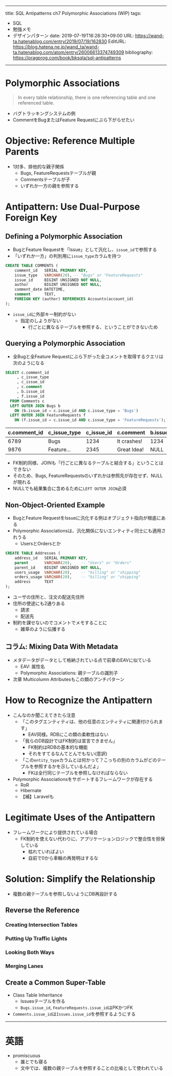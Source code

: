---
title: SQL Antipatterns ch7 Polymorphic Associations (WIP)
tags:
- SQL
- 勉強メモ
- デザインパターン
date: 2019-07-19T16:28:30+09:00
URL: https://wand-ta.hatenablog.com/entry/2019/07/19/162830
EditURL: https://blog.hatena.ne.jp/wand_ta/wand-ta.hatenablog.com/atom/entry/26006613374749309
bibliography: https://pragprog.com/book/bksqla/sql-antipatterns
-------------------------------------


# Polymorphic Associations

> In every table relationship, there is one referencing table and one referenced table.

- バグトラッキングシステムの例
- CommentをBugまたはFeature Requestにぶら下がらせたい


# Objective: Reference Multiple Parents

- 1対多、排他的な親子関係
    - Bugs, FeatureRequestsテーブルが親
    - Commentsテーブルが子
    - いずれか一方の親を参照する

# Antipattern: Use Dual-Purpose Foreign Key


## Defining a Polymorphic Association


- BugとFeature Requestを「Issue」として汎化し、`issue_id`で参照する
- 「いずれか一方」の判別用に`issue_type`カラムを持つ

```sql
CREATE TABLE COMMENTS (
    comment_id   SERIAL PRIMARY KEY,
    issue_type   VARCHAR(20), -- "Bugs" or "FeatureRequests"
    issue_id     BIGINT UNSIGNED NOT NULL,
    author       BIGINT UNSIGNED NOT NULL,
    comment_date DATETIME,
    comment      TEXT,
    FOREIGN KEY (author) REFERENCES Accounts(account_id)
);
```

- `issue_id`に外部キー制約がない
    - 指定のしようがない
        - 行ごとに異なるテーブルを参照する、ということができないため



## Querying a Polymorphic Association

- 全Bugと全Feature Requestにぶら下がった全コメントを取得するクエリは次のようになる

```sql
SELECT c.comment_id
     , c_issue_type
     , c_issue_id
     , c.comment
     , b.issue_id
     , f.issue_id
  FROM Comments c
  LEFT OUTER JOIN Bugs b
    ON (b.issue_id = c.issue_id AND c.issue_type = 'Bugs')
  LEFT OUTER JOIN FeatureRequests f
    ON (f.issue_id = c.issue_id AND c.issue_type = 'FeatureRequests');
```

| c.comment_id | c_issue_type | c_issue_id | c.comment   | b.issue_id | f.issue_id |
|--------------|--------------|------------|-------------|------------|------------|
| 6789         | Bugs         | 1234       | It crashes! | 1234       | NULL       |
| 9876         | Feature...   | 2345       | Great Idea! | NULL       | 2345       |


- FK制約同様、JOINも「行ごとに異なるテーブルと結合する」ということはできない
- そのため、Bugs, FeatureRequestsのいずれかは参照先が存在せず、NULLが現れる
- NULLでも結果集合に含めるために`LEFT OUTER JOIN`必須


## Non-Object-Oriented Example

- BugとFeature RequestをIssueに汎化する例はオブジェクト指向が根底にある
- Polymorphic Associationsは、汎化関係にないエンティティ同士にも適用されうる
    - UsersとOrdersとか

```sql
CREATE TABLE Addresses (
    address_id   SERIAL PRIMARY KEY,
    parent       VARCHAR(20),    -- "Users" or "Orders"
    parent_id    BIGINT UNSIGNED NOT NULL,
    users_usage  VARCHAR(20),    -- "billing" or "shipping"
    orders_usage VARCHAR(20),    -- "billing" or "shipping"
    address      TEXT
);
```

- ユーザの住所と、注文の配送先住所
- 住所の使途にも2通りある
    - 請求
    - 配送先
- 制約を課せないのでコメントでメモすることに
    - 雑草のように伝播する


## コラム: Mixing Data With Metadata

- メタデータがデータとして格納されている点で前章のEAVに似ている
    - EAV: 属性名
    - Polymorphic Associations: 親テーブルの識別子
- 次章 Multicolumn Attributesもこの類のアンチパターン


# How to Recognize the Antipattern

- こんなのか聞こえてきたら注意
    - 「このタグエンティティは、他の任意のエンティティに関連付けられます」
        - EAV同様。RDBにこの類の柔軟性はない
    - 「我らのDB設計ではFK制約は宣言できません」
        - FK制約はRDBの基本的な機能
        - それをすてるなんてとんでもない(意訳)
    - 「この`entity_type`カラムとは何かって？こっちの別のカラムがどのテーブルを参照するかを示しているんだよ」
        - FKは全行同じテーブルを参照しなければならない
- Polymorphic Associationsをサポートするフレームワークが存在する
    - RoR
    - Hibernate
    - 【補】Laravelも

# Legitimate Uses of the Antipattern

- フレームワークにより提供されている場合
    - FK制約を使えない代わりに、アプリケーションロジックで整合性を担保している
        - 枯れていればよい
        - 自前で0から車輪の再発明はするな


# Solution: Simplify the Relationship

- 複数の親テーブルを参照しないようにDB再設計する

## Reverse the Reference


### Creating Intersection Tables

### Putting Up Traffic Lights

### Looking Both Ways

### Merging Lanes



## Create a Common Super-Table

- Class Table Inheritance
    - Issuesテーブルを作る
    - `Bugs.issue_id`, `FeatureRequests.issue_id`はPKかつFK
- `Comments.issue_id`は`Issues.issue_id`を参照するようにする


----------------------------------------

# 英語

- promiscuous
    - 誰とでも寝る
    - 文中では、複数の親テーブルを参照することの比喩として使われている
